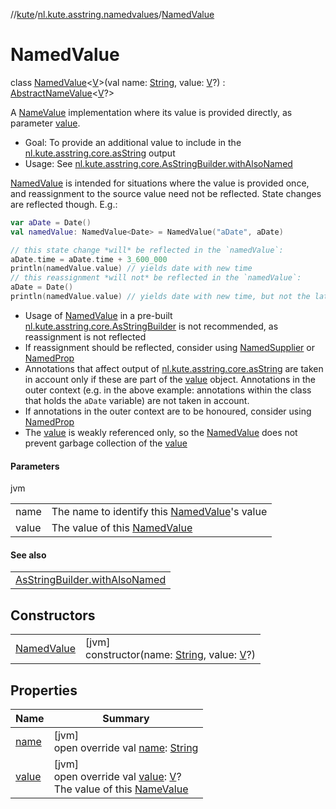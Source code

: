 //[kute](../../../index.md)/[nl.kute.asstring.namedvalues](../index.md)/[NamedValue](index.md)

# NamedValue

class [NamedValue](index.md)&lt;[V](index.md)&gt;(val name: [String](https://kotlinlang.org/api/latest/jvm/stdlib/kotlin/-string/index.html), value: [V](index.md)?) : [AbstractNameValue](../-abstract-name-value/index.md)&lt;[V](index.md)?&gt; 

A [NameValue](../-name-value/index.md) implementation where its value is provided directly, as parameter [value](value.md).

- 
   Goal: To provide an additional value to include in the [nl.kute.asstring.core.asString](../../nl.kute.asstring.core/as-string.md) output
- 
   Usage: See  [nl.kute.asstring.core.AsStringBuilder.withAlsoNamed](../../nl.kute.asstring.core/-as-string-builder/with-also-named.md)

[NamedValue](index.md) is intended for situations where the value is provided once, and reassignment to the source value need not be reflected. State changes are reflected though. E.g.:

```kotlin
var aDate = Date()
val namedValue: NamedValue<Date> = NamedValue("aDate", aDate)

// this state change *will* be reflected in the `namedValue`:
aDate.time = aDate.time + 3_600_000
println(namedValue.value) // yields date with new time
// this reassignment *will not* be reflected in the `namedValue`:
aDate = Date()
println(namedValue.value) // yields date with new time, but not the latest value of aDate
```

- 
   Usage of [NamedValue](index.md) in a pre-built [nl.kute.asstring.core.AsStringBuilder](../../nl.kute.asstring.core/-as-string-builder/index.md) is not recommended, as reassignment is not reflected
- 
   If reassignment should be reflected, consider using [NamedSupplier](../-named-supplier/index.md) or [NamedProp](../-named-prop/index.md)
- 
   Annotations that affect output of [nl.kute.asstring.core.asString](../../nl.kute.asstring.core/as-string.md) are taken in account only if these are part of the [value](value.md) object. Annotations in the outer context (e.g. in the above example: annotations within the class that holds the `aDate` variable) are not taken in account.
- 
   If annotations in the outer context are to be honoured, consider using [NamedProp](../-named-prop/index.md)
- 
   The [value](value.md) is weakly referenced only, so the [NamedValue](index.md) does not prevent garbage collection of the [value](value.md)

#### Parameters

jvm

| | |
|---|---|
| name | The name to identify this [NamedValue](index.md)'s value |
| value | The value of this [NamedValue](index.md) |

#### See also

| |
|---|
| [AsStringBuilder.withAlsoNamed](../../nl.kute.asstring.core/-as-string-builder/with-also-named.md) |

## Constructors

| | |
|---|---|
| [NamedValue](-named-value.md) | [jvm]<br>constructor(name: [String](https://kotlinlang.org/api/latest/jvm/stdlib/kotlin/-string/index.html), value: [V](index.md)?) |

## Properties

| Name | Summary |
|---|---|
| [name](name.md) | [jvm]<br>open override val [name](name.md): [String](https://kotlinlang.org/api/latest/jvm/stdlib/kotlin/-string/index.html) |
| [value](value.md) | [jvm]<br>open override val [value](value.md): [V](index.md)?<br>The value of this [NameValue](../-name-value/index.md) |
